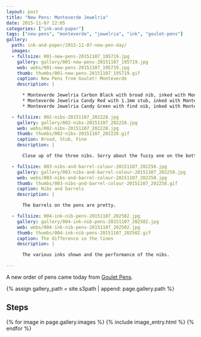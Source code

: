 ```yaml
---
layout: post
title: "New Pens: Monteverde Jewelria"
date: 2015-11-07 22:05
categories: ["ink-and-paper"]
tags: ["new-pens", "monteverde", "jewelria", "ink", "goulet-pens"]
gallery:
  path: ink-and-paper/2015-11-07-new-pen-day/
  images:
  - fullsize: 001-new-pens-20151107_195719.jpg
    gallery: gallery/001-new-pens-20151107_195719.jpg
    web: webs/001-new-pens-20151107_195719.jpg
    thumb: thumbs/001-new-pens-20151107_195719.gif
    caption: New Pens from Goulet! Monteverde
    description: |

      * Monteverde Jewelria Carbon Black with broad nib, inked with Monteverde Black
      * Monteverde Jewelria Candy Red with 1.1mm stub, inked with Monteverde Purple
      * Monteverde Jewelria Candy Green with find nib, inked with Monteverde Turquoise

  - fullsize: 002-nibs-20151107_202228.jpg
    gallery: gallery/002-nibs-20151107_202228.jpg
    web: webs/002-nibs-20151107_202228.jpg
    thumb: thumbs/002-nibs-20151107_202228.gif
    caption: Broad, Stub, Fine
    description: |

      Close up of the three nibs. Sorry about the fuzzy one on the bottom, phone doesn't do that well, I guess.

  - fullsize: 003-nibs-and-barrel-colour-20151107_202258.jpg
    gallery: gallery/003-nibs-and-barrel-colour-20151107_202258.jpg
    web: webs/003-nibs-and-barrel-colour-20151107_202258.jpg
    thumb: thumbs/003-nibs-and-barrel-colour-20151107_202258.gif
    caption: Nibs and barrels
    description: |

      The barrels on the pens are pretty.

  - fullsize: 004-ink-nib-pens-20151107_202502.jpg
    gallery: gallery/004-ink-nib-pens-20151107_202502.jpg
    web: webs/004-ink-nib-pens-20151107_202502.jpg
    thumb: thumbs/004-ink-nib-pens-20151107_202502.gif
    caption: The difference in the lines
    description: |

      The various inks shown and the performance of the nibs.

---
```


A new order of pens came today from [Goulet Pens](http://gouletpens.com).

{% assign gallery_path = site.s3path | append: page.gallery.path %}

## Steps

{% for image in page.gallery.images %}
{% include image_entry.html %}
{% endfor %}

